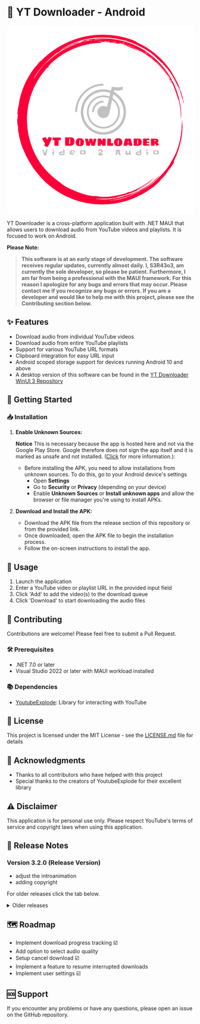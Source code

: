 # 📱 YT Downloader - Android

![](Resources/Splash/splash.svg)

YT Downloader is a cross-platform application built with .NET MAUI that allows users to download audio from YouTube videos and playlists. It is focused to work on Android.

**Please Note:**
> **This software is at an early stage of development. The software receives regular updates, currently almost daily. I, S3R43o3, am currently the sole developer, so please be patient. 
> Furthermore, I am far from being a professional with the MAUI framework. 
> For this reason I apologize for any bugs and errors that may occur. 
> Please contact me if you recognize any bugs or errors.
>If you are a developer and would like to help me with this project, please see the Contributing section below.**

## ✨ Features

- Download audio from individual YouTube videos
- Download audio from entire YouTube playlists
- Support for various YouTube URL formats
- Clipboard integration for easy URL input
- Android scoped storage support for devices running Android 10 and above
- A desktop version of this software can be found in the [YT Downloader WinUI 3 Repository](https://github.com/sera619/YoutubeDownloader_WinUI3)

## 🚀 Getting Started

### 📥 Installation

1. **Enable Unknown Sources:**
  
    **Notice** This is necessary because the app is hosted here and not via the Google Play Store. Google therefore does not sign the app itself and it is marked as unsafe and not installed. ([Click](https://www.airdroid.com/app-management/install-unknown-apps-android/) for more information.):
   
   - Before installing the APK, you need to allow installations from unknown sources. To do this, go to your Android device's settings
     - Open **Settings**
     - Go to **Security** or **Privacy** (depending on your device)
     - Enable **Unknown Sources** or **Install unknown apps** and allow the browser or file manager you're using to install APKs.

2. **Download and Install the APK:**
   - Download the APK file from the release section of this repository or from the provided link.
   - Once downloaded, open the APK file to begin the installation process.
   - Follow the on-screen instructions to install the app.

## 🎯 Usage

1. Launch the application
2. Enter a YouTube video or playlist URL in the provided input field
3. Click 'Add' to add the video(s) to the download queue
4. Click 'Download' to start downloading the audio files

## 🤝 Contributing

Contributions are welcome! Please feel free to submit a Pull Request.

### 🛠️ Prerequisites

- .NET 7.0 or later
- Visual Studio 2022 or later with MAUI workload installed

### 📚 Dependencies
- [YoutubeExplode](https://github.com/Tyrrrz/YoutubeExplode): Library for interacting with YouTube

## 📄 License

This project is licensed under the MIT License - see the [LICENSE.md](LICENSE.md) file for details

## 🙏 Acknowledgments

- Thanks to all contributors who have helped with this project
- Special thanks to the creators of YoutubeExplode for their excellent library

## ⚠️ Disclaimer

This application is for personal use only. Please respect YouTube's terms of service and copyright laws when using this application.

## 📝 Release Notes


### Version 3.2.0 (Release Version)
- adjust the introanimation
- adding copyright


For older releases click the tab below.

<details>
<summary>Older releases</summary>


### Version 3.1.9 (Release Version)
- implementing feature to open download directory
- update help information about settings
- implementing storage capacity overview
- fix keyboard still showing after add video to list or paste url in

### Version 3.1.6 (Release Version)
- update Toolbaritem size
- implement HomeViewModel 
- add start button on homepage
- add a logo animation on HomePage
- add option for toggle HomePage animation
- update SettingsService for new option homepage animation

### Version 3.1.4 (Release Version)
- implementing cancel download feature


### Version 3.1.2 (Release Version)
- Add music icon for entrys
- fixing serveral display bugs


### Version 3.1.1 (Release Version)
- implementing settings
- setup settings option "Check for updates on start"
- add dynamic version and helptext generation
- setup settings option "Check for updates", to manually check for updates
- add Menu Tab "Settings"
- implementing dynamic save from user settings
- fix app icon display errors on popup/header
- fix download statusmessage display
- update YT Popup layout


### Version 3.0.1 (Release Version)
- implement versionchecking and updatehandler

### Version 2.9.9 (Release Version)
- Improved menu navigation
- update of the help page for the use of shortened urls
- various GUI color and display fixes

### Version 2.9.8 (Release Version)
- enable usage of shortend youtube video url´s

### Version 2.9.1 (Release Version)
- Adding a help page to help getting a valid youtube url

### Version 2.8.2 (Hotfix)
- fix url bug where urls without 'www.' in front off are flagged as invalid 

### Version 2.8.1 (Initial Release)
- Basic functionality for downloading audio from YouTube videos and playlists
- Android and Windows support
</details>

## 🗺️ Roadmap

- Implement download progress tracking :ballot_box_with_check:
- Add option to select audio quality
- Setup cancel download :ballot_box_with_check:
- Implement a feature to resume interrupted downloads
- Implement user settings :ballot_box_with_check:


## 🆘 Support

If you encounter any problems or have any questions, please open an issue on the GitHub repository.